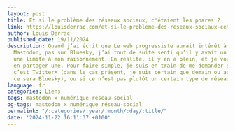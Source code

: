 ```yaml
---
layout: post
title: Et si le problème des réseaux sociaux, c'étaient les phares ?
link: https://louisderrac.com/et-si-le-probleme-des-reseaux-sociaux-cetaient-les-phares
author: Louis Derrac
published_date: 19/11/2024
description: Quand j’ai écrit que Le web progressiste aurait intérêt à migrer sur
  Mastodon, pas sur Bluesky, j’ai tout de suite senti qu’il y avait un problème. Ou
  une limite à mon raisonnement. En réalité, il y en a plein, et je voudrais vous
  en partager une. Pour faire simple, je suis en train de me demander si le problème,
  c’est TwitterX (dans le cas présent, je suis certain que demain ou après-demain,
  ce sera Bluesky), ou si ce n’est pas plutôt un certain type de réseaux sociaux numériques.
language: fr
categories: Liens
tags: mastodon x numérique réseau-social
og-tags: mastodon x numérique réseau-social
permalink: "/:categories/:year/:month/:day/:title/"
date: '2024-11-22 16:11:37 +0100'
---
```


